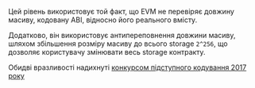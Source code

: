 Цей рівень використовує той факт, що EVM не перевіряє довжину масиву, кодовану ABI, відносно його реального вмісту.

Додатково, він використовує антипереповнення довжини масиву, шляхом збільшення розміру масиву до всього storage `2^256`, що дозволяє користувачу змінювати весь storage контракту.

Обидві вразливості надихнуті [конкурсом підступного кодування 2017 року](https://medium.com/@weka/announcing-the-winners-of-the-first-underhanded-solidity-coding-contest-282563a87079)

